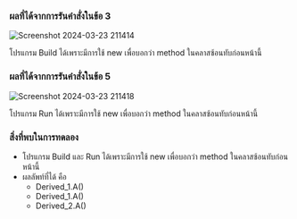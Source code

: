 ### ผลที่ได้จากการรันคำสั่งในข้อ 3

![Screenshot 2024-03-23 211414](https://github.com/KanyakornPuengmon/03376836-OOP-2566-Lab-11/assets/144195697/af96a9f2-f6f8-467a-9fc7-27a12f826768)

โปรแกรม Build ได้เพราะมีการใช้ new เพื่อบอกว่า method ในคลาสซ้อนทับก่อนหน้านี้ 

### ผลที่ได้จากการรันคำสั่งในข้อ 5

![Screenshot 2024-03-23 211418](https://github.com/KanyakornPuengmon/03376836-OOP-2566-Lab-11/assets/144195697/4e5e661e-dc56-4df2-a491-bce5a54e7893)

โปรแกรม Run ได้เพราะมีการใช้ new เพื่อบอกว่า method ในคลาสซ้อนทับก่อนหน้านี้ 

### สิ่งที่พบในการทดลอง
- โปรแกรม Build และ Run ได้เพราะมีการใช้ new เพื่อบอกว่า method ในคลาสซ้อนทับก่อนหน้านี้
- ผลลัพท์ที่ได้ คือ
  - Derived_1.A()
  - Derived_1.A()
  - Derived_2.A()


